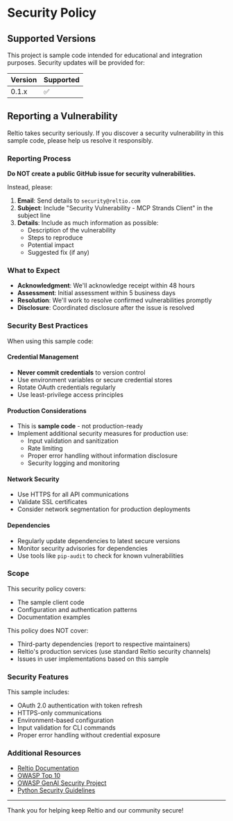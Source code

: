 # Security Policy

## Supported Versions

This project is sample code intended for educational and integration purposes. Security updates will be provided for:

| Version | Supported          |
| ------- | ------------------ |
| 0.1.x   | :white_check_mark: |

## Reporting a Vulnerability

Reltio takes security seriously. If you discover a security vulnerability in this sample code, please help us resolve it responsibly.

### Reporting Process

**Do NOT create a public GitHub issue for security vulnerabilities.**

Instead, please:

1. **Email**: Send details to `security@reltio.com`
2. **Subject**: Include "Security Vulnerability - MCP Strands Client" in the subject line
3. **Details**: Include as much information as possible:
   - Description of the vulnerability
   - Steps to reproduce
   - Potential impact
   - Suggested fix (if any)

### What to Expect

- **Acknowledgment**: We'll acknowledge receipt within 48 hours
- **Assessment**: Initial assessment within 5 business days
- **Resolution**: We'll work to resolve confirmed vulnerabilities promptly
- **Disclosure**: Coordinated disclosure after the issue is resolved

### Security Best Practices

When using this sample code:

#### Credential Management
- **Never commit credentials** to version control
- Use environment variables or secure credential stores
- Rotate OAuth credentials regularly
- Use least-privilege access principles

#### Production Considerations
- This is **sample code** - not production-ready
- Implement additional security measures for production use:
  - Input validation and sanitization
  - Rate limiting
  - Proper error handling without information disclosure
  - Security logging and monitoring

#### Network Security
- Use HTTPS for all API communications
- Validate SSL certificates
- Consider network segmentation for production deployments

#### Dependencies
- Regularly update dependencies to latest secure versions
- Monitor security advisories for dependencies
- Use tools like `pip-audit` to check for known vulnerabilities

### Scope

This security policy covers:
- The sample client code
- Configuration and authentication patterns
- Documentation examples

This policy does NOT cover:
- Third-party dependencies (report to respective maintainers)
- Reltio's production services (use standard Reltio security channels)
- Issues in user implementations based on this sample

### Security Features

This sample includes:
- OAuth 2.0 authentication with token refresh
- HTTPS-only communications
- Environment-based configuration
- Input validation for CLI commands
- Proper error handling without credential exposure

### Additional Resources

- [Reltio Documentation](https://docs.reltio.com/)
- [OWASP Top 10](https://owasp.org/www-project-top-ten/)
- [OWASP GenAI Security Project](https://genai.owasp.org/)
- [Python Security Guidelines](https://python.org/dev/security/)

---

Thank you for helping keep Reltio and our community secure! 
